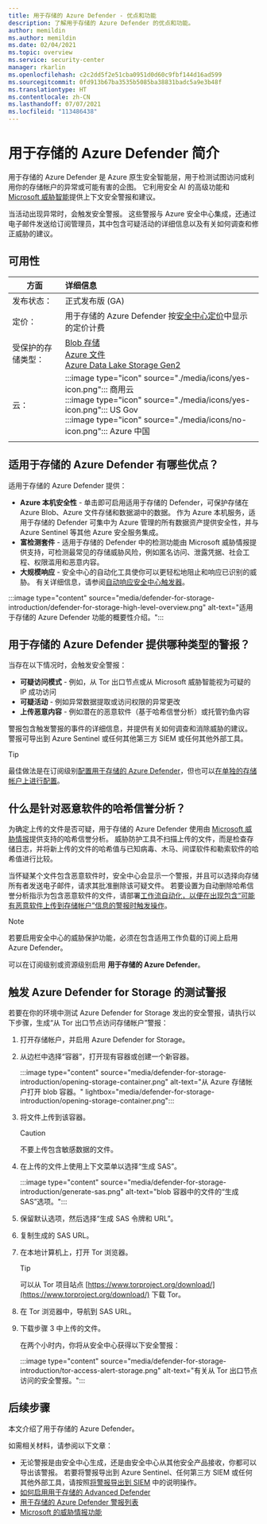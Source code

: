 ```yaml
---
title: 用于存储的 Azure Defender - 优点和功能
description: 了解用于存储的 Azure Defender 的优点和功能。
author: memildin
ms.author: memildin
ms.date: 02/04/2021
ms.topic: overview
ms.service: security-center
manager: rkarlin
ms.openlocfilehash: c2c2dd5f2e51cba0951d0d60c9fbf144d16ad599
ms.sourcegitcommit: 0fd913b67ba3535b5085ba38831badc5a9e3b48f
ms.translationtype: HT
ms.contentlocale: zh-CN
ms.lasthandoff: 07/07/2021
ms.locfileid: "113486438"
---
```

# <a name="introduction-to-azure-defender-for-storage"></a>用于存储的 Azure Defender 简介

用于存储的 Azure Defender 是 Azure 原生安全智能层，用于检测试图访问或利用你的存储帐户的异常或可能有害的企图。 它利用安全 AI 的高级功能和[ Microsoft 威胁智能](https://go.microsoft.com/fwlink/?linkid=2128684)提供上下文安全警报和建议。

当活动出现异常时，会触发安全警报。 这些警报与 Azure 安全中心集成，还通过电子邮件发送给订阅管理员，其中包含可疑活动的详细信息以及有关如何调查和修正威胁的建议。

## <a name="availability"></a>可用性

|方面|详细信息|
|----|:----|
|发布状态：|正式发布版 (GA)|
|定价：|用于存储的 Azure Defender 按[安全中心定价](https://azure.microsoft.com/pricing/details/security-center/)中显示的定价计费|
|受保护的存储类型：|[Blob 存储](https://azure.microsoft.com/services/storage/blobs/)<br>[Azure 文件](../storage/files/storage-files-introduction.md)<br>[Azure Data Lake Storage Gen2](../storage/blobs/data-lake-storage-introduction.md)|
|云：|:::image type="icon" source="./media/icons/yes-icon.png"::: 商用云<br>:::image type="icon" source="./media/icons/yes-icon.png"::: US Gov<br>:::image type="icon" source="./media/icons/no-icon.png"::: Azure 中国|
|||


## <a name="what-are-the-benefits-of-azure-defender-for-storage"></a>适用于存储的 Azure Defender 有哪些优点？

适用于存储的 Azure Defender 提供：

- **Azure 本机安全性** - 单击即可启用适用于存储的 Defender，可保护存储在 Azure Blob、Azure 文件存储和数据湖中的数据。 作为 Azure 本机服务，适用于存储的 Defender 可集中为 Azure 管理的所有数据资产提供安全性，并与 Azure Sentinel 等其他 Azure 安全服务集成。
- **富检测套件** - 适用于存储的 Defender 中的检测功能由 Microsoft 威胁情报提供支持，可检测最常见的存储威胁风险，例如匿名访问、泄露凭据、社会工程、权限滥用和恶意内容。
- **大规模响应** - 安全中心的自动化工具使你可以更轻松地阻止和响应已识别的威胁。 有关详细信息，请参阅[自动响应安全中心触发器](workflow-automation.md)。

:::image type="content" source="media/defender-for-storage-introduction/defender-for-storage-high-level-overview.png" alt-text="适用于存储的 Azure Defender 功能的概要性介绍。":::


## <a name="what-kind-of-alerts-does-azure-defender-for-storage-provide"></a>用于存储的 Azure Defender 提供哪种类型的警报？

当存在以下情况时，会触发安全警报：

- **可疑访问模式** - 例如，从 Tor 出口节点或从 Microsoft 威胁智能视为可疑的 IP 成功访问
- **可疑活动** - 例如异常数据提取或访问权限的异常更改
- **上传恶意内容** - 例如潜在的恶意软件（基于哈希信誉分析）或托管钓鱼内容

警报包含触发警报的事件的详细信息，并提供有关如何调查和消除威胁的建议。 警报可导出到 Azure Sentinel 或任何其他第三方 SIEM 或任何其他外部工具。

> [!TIP]
> 最佳做法是在订阅级别[配置用于存储的 Azure Defender](../storage/common/azure-defender-storage-configure.md?tabs=azure-security-center)，但也可以[在单独的存储帐户上进行配置](../storage/common/azure-defender-storage-configure.md?tabs=azure-portal)。


## <a name="what-is-hash-reputation-analysis-for-malware"></a>什么是针对恶意软件的哈希信誉分析？

为确定上传的文件是否可疑，用于存储的 Azure Defender 使用由 [Microsoft 威胁情报](https://go.microsoft.com/fwlink/?linkid=2128684)提供支持的哈希信誉分析。 威胁防护工具不扫描上传的文件，而是检查存储日志，并将新上传的文件的哈希值与已知病毒、木马、间谍软件和勒索软件的哈希值进行比较。 

当怀疑某个文件包含恶意软件时，安全中心会显示一个警报，并且可以选择向存储所有者发送电子邮件，请求其批准删除该可疑文件。 若要设置为自动删除哈希信誉分析指示为包含恶意软件的文件，请部署[工作流自动化，以便在出现包含“可能有恶意软件上传到存储帐户”信息的警报时触发操作](https://techcommunity.microsoft.com/t5/azure-security-center/how-to-respond-to-potential-malware-uploaded-to-azure-storage/ba-p/1452005)。

> [!NOTE]
> 若要启用安全中心的威胁保护功能，必须在包含适用工作负载的订阅上启用 Azure Defender。
>
> 可以在订阅级别或资源级别启用 **用于存储的 Azure Defender**。

## <a name="trigger-a-test-alert-for-azure-defender-for-storage"></a>触发 Azure Defender for Storage 的测试警报

若要在你的环境中测试 Azure Defender for Storage 发出的安全警报，请执行以下步骤，生成“从 Tor 出口节点访问存储帐户”警报：

1. 打开存储帐户，并启用 Azure Defender for Storage。
1. 从边栏中选择“容器”，打开现有容器或创建一个新容器。

    :::image type="content" source="media/defender-for-storage-introduction/opening-storage-container.png" alt-text="从 Azure 存储帐户打开 blob 容器。" lightbox="media/defender-for-storage-introduction/opening-storage-container.png":::

1. 将文件上传到该容器。

    > [!CAUTION]
    > 不要上传包含敏感数据的文件。

1. 在上传的文件上使用上下文菜单以选择“生成 SAS”。

    :::image type="content" source="media/defender-for-storage-introduction/generate-sas.png" alt-text="blob 容器中的文件的“生成 SAS”选项。":::

1. 保留默认选项，然后选择“生成 SAS 令牌和 URL”。

1. 复制生成的 SAS URL。

1. 在本地计算机上，打开 Tor 浏览器。

    > [!TIP]
    > 可以从 Tor 项目站点 [https://www.torproject.org/download/](https://www.torproject.org/download/) 下载 Tor。

1. 在 Tor 浏览器中，导航到 SAS URL。

1. 下载步骤 3 中上传的文件。

    在两个小时内，你将从安全中心获得以下安全警报：

    :::image type="content" source="media/defender-for-storage-introduction/tor-access-alert-storage.png" alt-text="有关从 Tor 出口节点访问的安全警报。":::

## <a name="next-steps"></a>后续步骤

本文介绍了用于存储的 Azure Defender。

如需相关材料，请参阅以下文章： 

- 无论警报是由安全中心生成，还是由安全中心从其他安全产品接收，你都可以导出该警报。 若要将警报导出到 Azure Sentinel、任何第三方 SIEM 或任何其他外部工具，请按照[将警报导出到 SIEM](continuous-export.md) 中的说明操作。
- [如何启用用于存储的 Advanced Defender](../storage/common/azure-defender-storage-configure.md)
- [用于存储的 Azure Defender 警报列表](alerts-reference.md#alerts-azurestorage)
- [Microsoft 的威胁情报功能](https://go.microsoft.com/fwlink/?linkid=2128684)